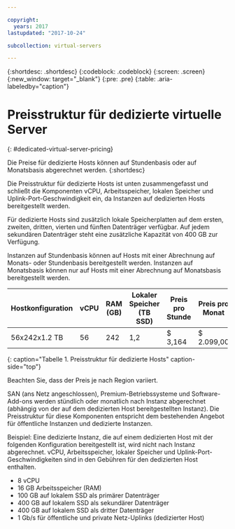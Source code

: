 ```yaml
---

copyright:
  years: 2017
lastupdated: "2017-10-24"

subcollection: virtual-servers

---
```


{:shortdesc: .shortdesc}
{:codeblock: .codeblock}
{:screen: .screen}
{:new_window: target="_blank"}
{:pre: .pre}
{:table: .aria-labeledby="caption"}

# Preisstruktur für dedizierte virtuelle Server
{: #dedicated-virtual-server-pricing}

Die Preise für dedizierte Hosts können auf Stundenbasis oder auf Monatsbasis abgerechnet werden.
{:shortdesc}

Die Preisstruktur für dedizierte Hosts ist unten zusammengefasst und schließt die Komponenten vCPU, Arbeitsspeicher, lokalen Speicher und Uplink-Port-Geschwindigkeit ein, da Instanzen auf dedizierten Hosts bereitgestellt werden.

Für dedizierte Hosts sind zusätzlich lokale Speicherplatten auf dem ersten, zweiten, dritten, vierten und fünften Datenträger verfügbar. Auf jedem sekundären Datenträger steht eine zusätzliche Kapazität von 400 GB zur Verfügung.

Instanzen auf Stundenbasis können auf Hosts mit einer Abrechnung auf Monats- oder Stundenbasis bereitgestellt werden. Instanzen auf Monatsbasis können nur auf Hosts mit einer Abrechnung auf Monatsbasis bereitgestellt werden.

| Hostkonfiguration | vCPU	| RAM (GB) | Lokaler Speicher (TB SSD) |	Preis pro Stunde | Preis pro Monat |
| ------------------ | ---- | -------- | ---------------------- | ------------ | ------------- |
| 56x242x1.2 TB	     |  56 	|   242    |        	1,2	          |     $ 3,164   | 	$ 2.099,00    |
{: caption="Tabelle 1. Preisstruktur für dedizierte Hosts" caption-side="top"}

Beachten Sie, dass der Preis je nach Region variiert.

SAN (ans Netz angeschlossen), Premium-Betriebssysteme und Software-Add-ons werden stündlich oder monatlich nach Instanz abgerechnet (abhängig von der auf dem dedizierten Host bereitgestellten Instanz). Die Preisstruktur für diese Komponenten entspricht dem bestehenden Angebot für öffentliche Instanzen und dedizierte Instanzen.

Beispiel: Eine dedizierte Instanz, die auf einem dedizierten Host mit der folgenden Konfiguration bereitgestellt ist, wird nicht nach Instanz abgerechnet. vCPU, Arbeitsspeicher, lokaler Speicher und Uplink-Port-Geschwindigkeiten sind in den Gebühren für den dedizierten Host enthalten.

* 8 vCPU
* 16 GB Arbeitsspeicher (RAM)
* 100 GB auf lokalem SSD als primärer Datenträger
* 400 GB auf lokalem SSD als sekundärer Datenträger
* 400 GB auf lokalem SSD als dritter Datenträger
* 1 Gb/s für öffentliche und private Netz-Uplinks (dedizierter Host)
